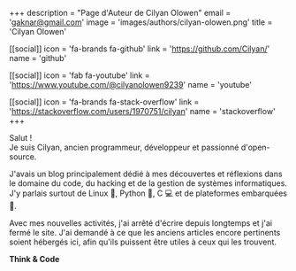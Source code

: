 +++
description = "Page d'Auteur de Cilyan Olowen"
email = 'gaknar@gmail.com'
image = 'images/authors/cilyan-olowen.png'
title = 'Cilyan Olowen'

[[social]]
  icon = 'fa-brands fa-github'
  link = 'https://github.com/Cilyan/'
  name = 'github'

[[social]]
  icon = 'fab fa-youtube'
  link = 'https://www.youtube.com/@cilyanolowen9239'
  name = 'youtube'

[[social]]
  icon = 'fa-brands fa-stack-overflow'
  link = 'https://stackoverflow.com/users/1970751/cilyan'
  name = 'stackoverflow'
+++

Salut !  
Je suis Cilyan, ancien programmeur, développeur et passionné d'open-source.

J'avais un blog principalement dédié à mes découvertes et réflexions dans le
domaine du code, du hacking et de la gestion de systèmes informatiques. J'y
parlais surtout de Linux 🐧, Python 🐍, C 💻 et de plateformes embarquées 🚗.

Avec mes nouvelles activités, j'ai arrêté d'écrire depuis longtemps et j'ai
fermé le site. J'ai demandé à ce que les anciens articles encore pertinents
soient hébergés ici, afin qu'ils puissent être utiles à ceux qui les trouvent.

**Think & Code**
